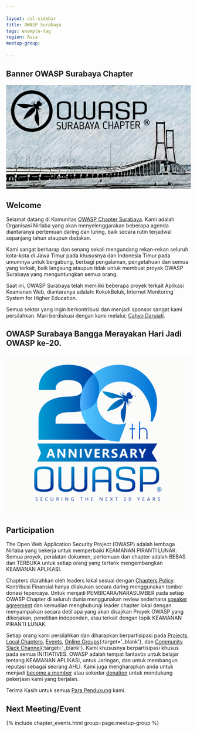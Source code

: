 ```yaml
---

layout: col-sidebar
title: OWASP Surabaya
tags: example-tag
region: Asia
meetup-group:

---
```


## Banner OWASP Surabaya Chapter
[![Banner OWASP Chapter Surabaya](assets/images/logo-owasp-surabaya.jpeg)](https://owasp.org/www-chapter-surabaya/)

## Welcome
Selamat datang di Komunitas [OWASP Chapter Surabaya](https://owasp.org/www-chapter-surabaya/). Kami adalah Organisasi Nirlaba yang akan menyelenggarakan beberapa agenda diantaranya pertemuan daring dan luring, baik secara rutin terjadwal sepanjang tahun ataupun dadakan.

Kami sangat berharap dan senang sekali mengundang rekan-rekan seluruh kota-kota di Jawa Timur pada khususnya dan Indonesia Timur pada umumnya untuk bergabung, berbagi pengalaman, pengetahuan dan semua yang terkait, baik langsung ataupun tidak untuk membuat proyek OWASP Surabaya yang menguntungkan semua orang.

Saat ini, OWASP Surabaya telah memiliki beberapa proyek terkait Aplikasi Keamanan Web, diantaranya adalah: KokokBeluk, Internet Monitoring System for Higher Education.

Semua sektor yang ingin berkontribusi dan menjadi sponsor sangat kami persilahkan. Mari berdiskusi dengan kami melalui; [Cahyo Darujati](mailto:cahyo.darujati@owasp.org).

## OWASP Surabaya Bangga Merayakan Hari Jadi OWASP ke-20.
[![OWASP 20th Anniversary Image](assets/images/owasp-20th-anniversary.jpeg)](https://20thanniversary.owasp.org/)

## Participation
The Open Web Application Security Project (OWASP) adalah lembaga Nirlaba yang bekerja untuk memperbaiki KEAMANAN PIRANTI LUNAK. Semua proyek, peralatan dokumen, pertemuan dan chapter adalah BEBAS dan TERBUKA untuk setiap orang yang tertarik mengembangkan KEAMANAN APLIKASI. 

Chapters diarahkan oleh leaders lokal sesuai dengan [Chapters Policy](/www-policy/operational/chapters). Kontribusi Finansial hanya dilakukan secara daring menggunakan tombol donasi tepercaya. Untuk menjadi PEMBICARA/NARASUMBER pada setiap OWASP Chapter di seluruh dunia menggunakan review sederhana [speaker agreement](/www-policy/legal/speaker-agreement) dan kemudian menghubungi leader chapter lokal dengan menyampaikan secara detil apa yang akan disajikan Proyek OWASP yang dikerjakan, penelitian independen, atau terkait dengan topik KEAMANAN PIRANTI LUNAK.

Setiap orang kami persilahkan dan diharapkan berpartisipasi pada [Projects](/projects/), [Local Chapters](/chapters/), [Events](/events/), [Online Groups](https://groups.google.com/a/owasp.com/){:target='_blank'}, dan [Community Slack Channel](https://owasp.slack.com/){:target='_blank'}. Kami khususnya berpartisipasi khusus pada semua INITIATIVES. OWASP adalah tempat fantastis untuk belajar tentang KEAMANAN APLIKASI, untuk Jaringan, dan untuk membangun reputasi sebagai seorang AHLI. Kami juga mengharapkan anda untuk menjadi [become a member](/membership/) atau sekedar [donation](/donate/) untuk mendukung pekerjaan kami yang berjalan.

Terima Kasih untuk semua [Para Pendukung](https://owasp.org/www-chapter-surabaya/#div-supporters) kami.

Next Meeting/Event <!-- You should keep this section as it will populate your meetup events -->
---------------------
{% include chapter_events.html group=page.meetup-group %}


